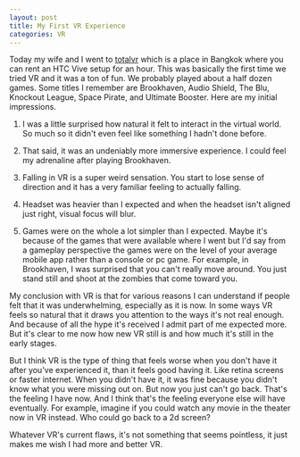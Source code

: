 ```yaml
---
layout: post
title: My First VR Experience
categories: VR
---
```


Today my wife and I went to [totalvr](http://www.totalvr.co/) which is a place
in Bangkok where you can rent an HTC Vive setup for an hour. This was basically
the first time we tried VR and it was a ton of fun. We probably played about a
half dozen games. Some titles I remember are Brookhaven, Audio Shield, The Blu,
Knockout League, Space Pirate, and Ultimate Booster. Here are my initial
impressions.

1. I was a little surprised how natural it felt to interact in the virtual
world. So much so it didn't even feel like something I hadn't done before.

2. That said, it was an undeniably more immersive experience. I could feel my
adrenaline after playing Brookhaven.

3. Falling in VR is a super weird sensation. You start to lose sense of
direction and it has a very familiar feeling to actually falling.

4. Headset was heavier than I expected and when the headset isn't aligned just
right, visual focus will blur.

5. Games were on the whole a lot simpler than I expected. Maybe it's because of
the games that were available where I went but I'd say from a gameplay
perspective the games were on the level of your average mobile app rather than
a console or pc game. For example, in Brookhaven, I was surprised that you can't
really move around. You just stand still and shoot at the zombies that
come toward you.

My conclusion with VR is that for various reasons I can understand if people
felt that it was underwhelming, especially as it is now. In some ways VR feels
so natural that it draws you attention to the ways it's not real enough. And
because of all the hype it's received I admit part of me expected more. But it's
clear to me now how new VR still is and how much it's still in the early stages.

But I think VR is the type of thing that feels worse when you don't have it
after you've experienced it, than it feels good having it. Like retina screens
or faster internet. When you didn't have it, it was fine because you didn't know
what you were missing out on. But now you just can't go back. That's the feeling
I have now. And I think that's the feeling everyone else will have eventually.
For example, imagine if you could watch any movie in the theater now in VR
instead. Who could go back to a 2d screen?

Whatever VR's current flaws, it's not something that seems pointless, it just
makes me wish I had more and better VR.